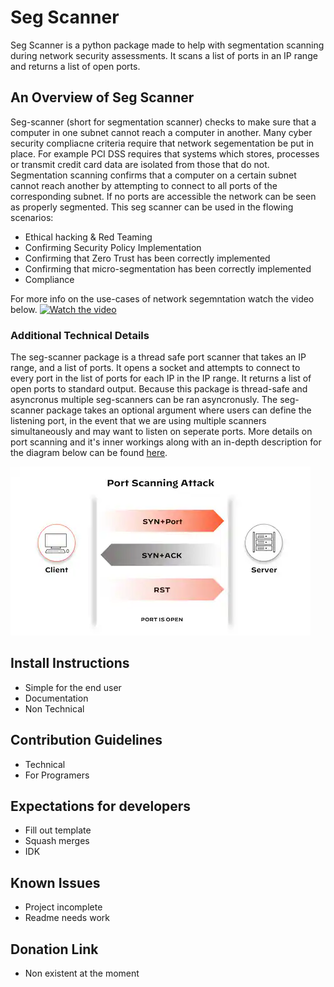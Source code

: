 # Seg Scanner
Seg Scanner is a python package made to help with segmentation scanning during network security assessments. It scans a list of ports in an IP range and returns a list of open ports.

## An Overview of Seg Scanner
Seg-scanner (short for segmentation scanner) checks to make sure that a computer in one subnet cannot reach a computer in another. Many cyber security compliacne criteria require that network segementation be put in place. For example PCI DSS requires that systems which stores, processes or transmit credit card data are isolated from those that do not. Segmentation scanning confirms that a computer on a certain subnet cannot reach another by attempting to connect to all ports of the corresponding subnet. If no ports are accessible the network can be seen as properly segmented. This seg scanner can be used in the flowing scenarios:
- Ethical hacking & Red Teaming
- Confirming Security Policy Implementation
- Confirming that Zero Trust has been correctly implemented
- Confirming that micro-segmentation has been correctly implemented
- Compliance

For more info on the use-cases of network segemntation watch the video below.
[![Watch the video](https://img.youtube.com/vi/ouvqTP3RajU/maxresdefault.jpg)](https://youtu.be/ouvqTP3RajU)

### Additional Technical Details
The seg-scanner package is a thread safe port scanner that takes an IP range, and a list of ports. It opens a socket and attempts to connect to every port in the list of ports for each IP in the IP range. It returns a list of open ports to standard output. Because this package is thread-safe and asyncronus multiple seg-scanners can be ran asyncronusly. The seg-scanner package takes an optional argument where users can define the listening port, in the event that we are using multiple scanners simultaneously and may want to listen on seperate ports. More details on port scanning and it's inner workings along with an in-depth description for the diagram below can be found [here](https://www.paloaltonetworks.com/cyberpedia/what-is-a-port-scan). 

![Alt text](port-scanning-attack.webp)

## Install Instructions
- Simple for the end user
- Documentation
- Non Technical

## Contribution Guidelines
- Technical
- For Programers
 
## Expectations for developers
- Fill out template 
- Squash merges
- IDK

## Known Issues
- Project incomplete
- Readme needs work

## Donation Link
- Non existent at the moment